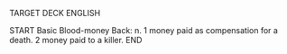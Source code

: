 TARGET DECK
ENGLISH

START
Basic
Blood-money
Back: n. 1 money paid as compensation for a death. 2 money paid to a killer.
END
